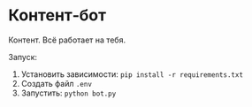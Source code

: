 # Контент‑бот

Контент. Всё работает на тебя.

Запуск:
1. Установить зависимости: `pip install -r requirements.txt`
2. Создать файл `.env`
3. Запустить: `python bot.py`